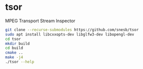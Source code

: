 # tsor

MPEG Transport Stream Inspector

```bash
git clone --recurse-submodules https://github.com/snesb/tsor
sudo apt install libcxxopts-dev libglfw3-dev libopengl-dev
cd tsor
mkdir build
cd build
cmake ..
make -j4
./tsor --help
```
